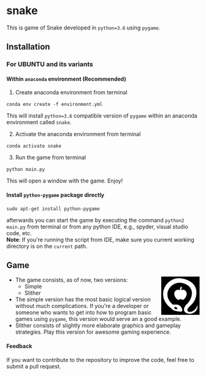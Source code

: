# snake
This is game of Snake developed in `python=3.6` using `pygame`.

## Installation

### For UBUNTU and its variants

#### Within `anaconda` environment (Recommended)

1. Create anaconda environment from terminal
```
conda env create -f environment.yml
```
This will install `python=3.6` compatible version of `pygame` within an anaconda environment called `snake`.

2. Activate the anaconda environment from terminal
```
conda activate snake
```

3. Run the game from terminal
```
python main.py
```
This will open a window with the game. Enjoy!

#### Install `python-pygame` package directly

```
sudo apt-get install python-pygame
```
afterwards you can start the game by executing the command `python2 main.py` from terminal
or from any python IDE, e.g., spyder, visual studio code, etc.<br>
**Note**: If you're running the script from IDE, make sure you current working directory is on the `current` path.

## Game
<img align="right" src="images/temptation.png" height="100">

- The game consists, as of now, two versions:
    + Simple
    + Slither
- The simple version has the most basic logical version without much complications. If you're a developer or someone who wants to get into how to program basic games using `pygame`, this version would serve an a good example.
- Slither consists of slightly more elaborate graphics and gameplay strategies. Play this version for awesome gaming experience.

#### Feedback
If you want to contribute to the repository to improve the code, feel free to submit a pull request.
